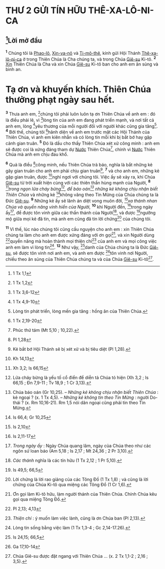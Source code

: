 # THƯ 2 GỬI TÍN HỮU THÊ-XA-LÔ-NI-CA

## [^1*]Lời mở đầu
<sup><b>1</b></sup> Chúng tôi là [Phao-lô](), [Xin-va-nô]() và [Ti-mô-thê](), kính gửi Hội Thánh [Thê-xa-lô-ni-ca]() ở trong Thiên Chúa là Cha chúng ta, và trong Chúa [Giê-su]() Ki-tô. <sup><b>2</b></sup> [Xin]() Thiên Chúa là Cha và xin Chúa [Giê-su]() Ki-tô ban cho anh em ân sủng và bình an.


# Tạ ơn và khuyến khích. Thiên Chúa thưởng phạt ngày sau hết.
<sup><b>3</b></sup> Thưa anh em, [^2*]chúng tôi phải luôn luôn tạ ơn Thiên Chúa về anh em : đó là điều phải lẽ, vì [^3*]lòng tin của anh em đang phát triển mạnh, và nơi tất cả anh em, lòng [^4*]yêu thương của mỗi người đối với người khác cũng gia tăng[^1]. <sup><b>4</b></sup> Bởi thế, chúng tôi [^5*]hãnh diện về anh em trước mặt các Hội Thánh của Thiên Chúa, vì anh em kiên nhẫn và có lòng tin mỗi khi bị bắt bớ hay gặp cảnh gian truân. <sup><b>5</b></sup> Đó là dấu cho thấy Thiên Chúa xét xử công minh : anh em sẽ được coi là xứng đáng tham dự [Nước]() Thiên Chúa[^2], chính vì [Nước]() Thiên Chúa mà anh em chịu đau khổ.

<sup><b>6</b></sup> Quả là điều [^6*]công minh, nếu Thiên Chúa trả báo, nghĩa là bắt những kẻ gây gian truân cho anh em phải chịu gian truân[^3], <sup><b>7</b></sup> và cho anh em, những kẻ gặp gian truân, được [^7*]nghỉ ngơi với chúng tôi. Việc ấy sẽ xảy ra, khi Chúa [Giê-su]() từ trời xuất hiện cùng với các thiên thần hùng mạnh của Người, <sup><b>8</b></sup> *[^8*]trong ngọn lửa cháy bừng[^4], để báo oán[^5] những kẻ không chịu nhận biết Thiên Chúa* và những kẻ [^9*]không vâng theo Tin Mừng của Chúa chúng ta là Đức [Giê-su](). <sup><b>9</b></sup> Những kẻ ấy sẽ lãnh án diệt vong muôn đời, *[^10*]xa thánh nhan Chúa và quyền năng vinh hiển của Người,* <sup><b>10</b></sup> khi Người đến, [^11*]trong ngày ấy[^6], để được tôn vinh giữa các thần thánh của Người[^7], và được [^12*]ngưỡng mộ giữa mọi kẻ đã tin, mà anh em cũng đã tin lời chứng[^8] của chúng tôi.

<sup><b>11</b></sup> Vì thế, lúc nào chúng tôi cũng cầu nguyện cho anh em : xin Thiên Chúa chúng ta làm cho anh em được xứng đáng với ơn gọi[^9], và xin Người dùng [^13*]quyền năng mà hoàn thành mọi thiện chí[^10] của anh em và mọi công việc anh em làm vì lòng tin[^11]. <sup><b>12</b></sup> Như vậy, [^14*]danh của Chúa chúng ta là Đức [Giê-su](), sẽ được tôn vinh nơi anh em, và anh em được [^15*]tôn vinh nơi Người, chiếu theo ân sủng của Thiên Chúa chúng ta và của Chúa [Giê-su]() Ki-tô[^12].

[^1]: Lòng tin phát triển, lòng mến gia tăng : hồng ân của Thiên Chúa.
[^2]: Phúc thứ tám (Mt 5,10 ; 10,22).
[^3]: Kẻ bắt bớ Hội Thánh sẽ bị xét xử và bị tiêu diệt (Pl 1,28).
[^4]: Lửa cháy bừng là yếu tố cổ điển để diễn tả Chúa tỏ hiện (Xh 3,2 ; Is 66,15 ; Đn 7,9-11 ; Tv 18,9 ; 1 Cr 3,13).
[^5]: Chúa báo oán (Gr 10,25). – *Những kẻ không chịu nhận biết Thiên Chúa* : kẻ ngoại ? (x. 1 Tx 4,5). – *Những kẻ không tin theo Tin Mừng* : người Do-thái ? (x. Rm 10,16-21). Rm 1,5 nói dân ngoại cũng phải tin theo Tin Mừng.
[^6]: *Trong ngày ấy* : Ngày Chúa quang lâm, ngày của Chúa theo như các ngôn sứ loan báo (Am 5,18 ; Is 2,17 ; Mt 24,36 ; 2 Pr 3,10).
[^7]: *Các thánh* nghĩa là các tín hữu (1 Tx 2,12 ; 1 Pr 5,10).
[^8]: Lời chứng là lời rao giảng của các Tông Đồ (1 Tx 1,8) ; và cũng là lời chứng của Chúa Ki-tô qua miệng các Tông Đồ (1 Cr 1,6).
[^9]: Ơn gọi làm Ki-tô hữu, làm người thánh của Thiên Chúa. Chính Chúa kêu gọi qua miệng Tông Đồ.
[^10]: *Thiện chí* : ý muốn làm việc lành, cũng là ơn Chúa ban (Pl 2,13).
[^11]: Lòng tin sống bằng việc làm (1 Tx 1,3-4 ; Gc 2,14-17.26).
[^12]: Chúa Giê-su được đặt ngang với Thiên Chúa ... (x. 2 Tx 1,1-2 ; 2,16 ; 3,5).
[^1*]: 1 Tx 1,1
[^2*]: 1 Tx 1,2
[^3*]: 1 Tx 3,6-12
[^4*]: 1 Tx 4,9-10
[^5*]: 1 Tx 2,19-20
[^6*]: Pl 1,28
[^7*]: Kh 14,13
[^8*]: Xh 3,2; Is 66,15
[^9*]: Is 66,4; Gr 10,25
[^10*]: Is 2,10
[^11*]: Is 2,11-17
[^12*]: Is 49,5; 66,5
[^13*]: Pl 2,13; 4,13
[^14*]: Is 24,15; 66,5
[^15*]: Ga 17,10-14
